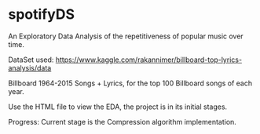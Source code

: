 # spotifyDS

An Exploratory Data Analysis of the repetitiveness of popular music over time.

DataSet used: https://www.kaggle.com/rakannimer/billboard-top-lyrics-analysis/data

Billboard 1964-2015 Songs + Lyrics, for the top 100 Billboard songs of each year.

Use the HTML file to view the EDA, the project is in its initial stages. 

Progress: Current stage is the Compression algorithm implementation.
